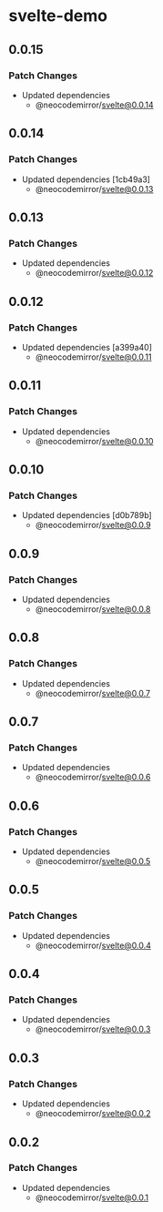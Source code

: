 # svelte-demo

## 0.0.15

### Patch Changes

- Updated dependencies
  - @neocodemirror/svelte@0.0.14

## 0.0.14

### Patch Changes

- Updated dependencies [1cb49a3]
  - @neocodemirror/svelte@0.0.13

## 0.0.13

### Patch Changes

- Updated dependencies
  - @neocodemirror/svelte@0.0.12

## 0.0.12

### Patch Changes

- Updated dependencies [a399a40]
  - @neocodemirror/svelte@0.0.11

## 0.0.11

### Patch Changes

- Updated dependencies
  - @neocodemirror/svelte@0.0.10

## 0.0.10

### Patch Changes

- Updated dependencies [d0b789b]
  - @neocodemirror/svelte@0.0.9

## 0.0.9

### Patch Changes

- Updated dependencies
  - @neocodemirror/svelte@0.0.8

## 0.0.8

### Patch Changes

- Updated dependencies
  - @neocodemirror/svelte@0.0.7

## 0.0.7

### Patch Changes

- Updated dependencies
  - @neocodemirror/svelte@0.0.6

## 0.0.6

### Patch Changes

- Updated dependencies
  - @neocodemirror/svelte@0.0.5

## 0.0.5

### Patch Changes

- Updated dependencies
  - @neocodemirror/svelte@0.0.4

## 0.0.4

### Patch Changes

- Updated dependencies
  - @neocodemirror/svelte@0.0.3

## 0.0.3

### Patch Changes

- Updated dependencies
  - @neocodemirror/svelte@0.0.2

## 0.0.2

### Patch Changes

- Updated dependencies
  - @neocodemirror/svelte@0.0.1
